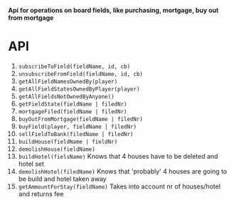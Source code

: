 **Api for operations on board fields, like purchasing, mortgage, buy out from mortgage**

# API

1. `subscribeToField(fieldName, id, cb)`
2. `unsubscribeFromField(fieldName, id, cb)`
3. `getAllFieldNamesOwnedBy(player)`
4. `getAllFieldStatesOwnedByPlayer(player)`
5. `getAllFieldsNotOwnedByAnyone()`
6. `getFieldState(fieldName | filedNr)`
7. `mortgageFiled(fieldName | filedNr)`
8. `buyOutFromMortgage(fieldName | filedNr)`
9. `buyField(player, fieldName | filedNr)`
10. `sellFieldToBank(filedName | filedNr)`
11. `buildHouse(fieldName | fieldNr)`
12. `demolishHouse(fieldName)`
13. `buildHotel(fielsName)` Knows that 4 houses have to be deleted and hotel set
14. `demolishHotel(filedName)` Knows that 'probably' 4 houses are going to be build and hotel taken away
15. `getAmmountForStay(fieldName)` Takes into account nr of houses/hotel and returns fee


